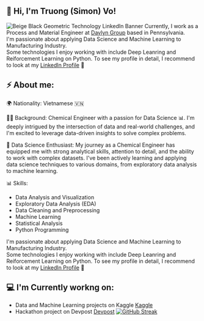 ## 👋 Hi, I'm Truong (Simon) Vo! 
![Beige   Black Geometric Technology LinkedIn Banner](https://github.com/tqv24/tqv24/assets/138932271/25d7b4c0-064e-4b76-8468-04b660404585)
Currently, I work as a Process and Material Engineer at <a href="https://www.davlyngroup.com/">Davlyn Group</a> based in Pennsylvania. <br />
I'm passionate about applying Data Science and Machine Learning to Manufacturing Industry.<br />Some technologies I enjoy working with include Deep Leanring and Reiforcement Learning on Python.
To see my profile in detail, I recommend to look at my <a href="https://www.linkedin.com/in/simonvo152/">LinkedIn Profile</a> 💼


## ⚡ About me:
🌍 Nationality: Vietnamese 🇻🇳

👨‍🎓 Background: Chemical Engineer with a passion for Data Science 📊. I'm deeply intrigued by the intersection of data and real-world challenges, and I'm excited to leverage data-driven insights to solve complex problems.

🔬 Data Science Enthusiast: My journey as a Chemical Engineer has equipped me with strong analytical skills, attention to detail, and the ability to work with complex datasets. I've been actively learning and applying data science techniques to various domains, from exploratory data analysis to machine learning.

📊 Skills:

- Data Analysis and Visualization
- Exploratory Data Analysis (EDA)
- Data Cleaning and Preprocessing
- Machine Learning
- Statistical Analysis
- Python Programming

I'm passionate about applying Data Science and Machine Learning to Manufacturing Industry.<br />Some technologies I enjoy working with include Deep Leanring and Reiforcement Learning on Python.
To see my profile in detail, I recommend to look at my <a href="https://www.linkedin.com/in/simonvo152/">LinkedIn Profile</a> 💼

## 💻 I'm Currently workng on: 
- Data and Machine Learning projects on Kaggle <a href="https://www.kaggle.com/simonvo152">Kaggle</a> 
- Hackathon project on Devpost <a href="https://devpost.com/simonvo125">Devpost</a>
[![GitHub Streak](https://streak-stats.demolab.com?user=tqv24)](https://git.io/streak-stats)




